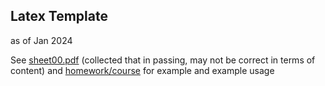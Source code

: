 ## Latex Template
as of Jan 2024

See [sheet00.pdf](https://github.com/bananeira/latex-temp-jan24/blob/main/out/sheet00.pdf) (collected that in passing, may not be correct in terms of content) and [homework/course](https://github.com/bananeira/latex-temp-jan24/tree/main/homework/course) for example and example usage
